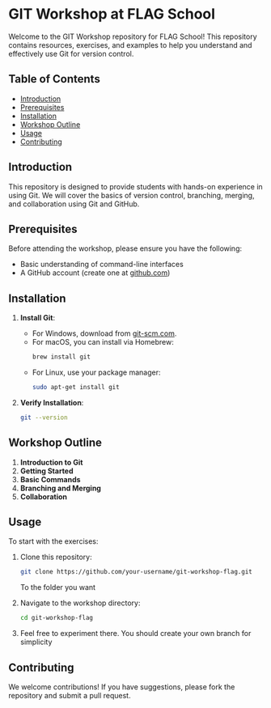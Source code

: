 # GIT Workshop at FLAG School

Welcome to the GIT Workshop repository for FLAG School! This repository contains resources, exercises, and examples to help you understand and effectively use Git for version control.

## Table of Contents

- [Introduction](#introduction)
- [Prerequisites](#prerequisites)
- [Installation](#installation)
- [Workshop Outline](#workshop-outline)
- [Usage](#usage)
- [Contributing](#contributing)

## Introduction

This repository is designed to provide students with hands-on experience in using Git. We will cover the basics of version control, branching, merging, and collaboration using Git and GitHub.

## Prerequisites

Before attending the workshop, please ensure you have the following:

- Basic understanding of command-line interfaces
- A GitHub account (create one at [github.com](https://github.com))

## Installation

1. **Install Git**:
   - For Windows, download from [git-scm.com](https://git-scm.com/download/win).
   - For macOS, you can install via Homebrew:
     ```bash
     brew install git
     ```
   - For Linux, use your package manager:
     ```bash
     sudo apt-get install git
     ```

2. **Verify Installation**:
   ```bash
   git --version

## Workshop Outline

1. **Introduction to Git**
2. **Getting Started**
3. **Basic Commands**
4. **Branching and Merging**
5. **Collaboration**

## Usage

To start with the exercises:

1. Clone this repository:
   ```bash
   git clone https://github.com/your-username/git-workshop-flag.git
   ```
   To the folder you want

2. Navigate to the workshop directory:
   ```bash
   cd git-workshop-flag
   ```

3. Feel free to experiment there. You should create your own branch for simplicity

## Contributing

We welcome contributions! If you have suggestions, please fork the repository and submit a pull request.
